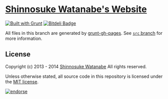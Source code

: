 # [Shinnosuke Watanabe's Website](http://shinnn.github.io)

[![Built with Grunt](https://cdn.gruntjs.com/builtwith.png)](http://gruntjs.com/)
[![Bitdeli Badge](https://d2weczhvl823v0.cloudfront.net/shinnn/shinnn.github.io/trend.png)](https://bitdeli.com/free "Bitdeli Badge")

All files in this branch are generated by [grunt-gh-pages](https://github.com/tschaub/grunt-gh-pages). See [`src` branch](https://github.com/shinnn/shinnn.github.io/tree/src) for more information.

## License

Copyright (c) 2013 - 2014 [Shinnosuke Watanabe](https://github.com/shinnn) All rights reserved.

Unless otherwise stated, all source code in this repository is licensed under the [MIT license](http://opensource.org/licenses/mit-license.php).

[![endorse](https://api.coderwall.com/shinnn/endorsecount.png)](https://coderwall.com/shinnn)
